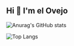 ## Hi 👋 I'm el Ovejo

![Anurag's GitHub stats](https://github-readme-stats.vercel.app/api?username=elovejo&show_icons=true&theme=dark)

![Top Langs](https://github-readme-stats.vercel.app/api/top-langs/?username=elovejo&hide_progress=true&theme=dark)

<!--
**elovejo/elovejo** is a ✨ _special_ ✨ repository because its `README.md` (this file) appears on your GitHub profile.

Here are some ideas to get you started:

- 🔭 I’m currently working on ...
- 🌱 I’m currently learning ...
- 👯 I’m looking to collaborate on ...
- 🤔 I’m looking for help with ...
- 💬 Ask me about ...
- 📫 How to reach me: ...
- 😄 Pronouns: ...
- ⚡ Fun fact: ...
-->
